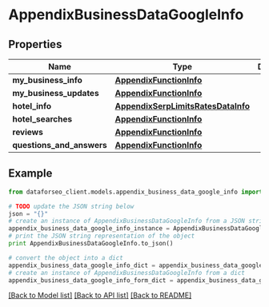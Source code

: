 # AppendixBusinessDataGoogleInfo


## Properties

Name | Type | Description | Notes
------------ | ------------- | ------------- | -------------
**my_business_info** | [**AppendixFunctionInfo**](AppendixFunctionInfo.md) |  | [optional] 
**my_business_updates** | [**AppendixFunctionInfo**](AppendixFunctionInfo.md) |  | [optional] 
**hotel_info** | [**AppendixSerpLimitsRatesDataInfo**](AppendixSerpLimitsRatesDataInfo.md) |  | [optional] 
**hotel_searches** | [**AppendixFunctionInfo**](AppendixFunctionInfo.md) |  | [optional] 
**reviews** | [**AppendixFunctionInfo**](AppendixFunctionInfo.md) |  | [optional] 
**questions_and_answers** | [**AppendixFunctionInfo**](AppendixFunctionInfo.md) |  | [optional] 

## Example

```python
from dataforseo_client.models.appendix_business_data_google_info import AppendixBusinessDataGoogleInfo

# TODO update the JSON string below
json = "{}"
# create an instance of AppendixBusinessDataGoogleInfo from a JSON string
appendix_business_data_google_info_instance = AppendixBusinessDataGoogleInfo.from_json(json)
# print the JSON string representation of the object
print AppendixBusinessDataGoogleInfo.to_json()

# convert the object into a dict
appendix_business_data_google_info_dict = appendix_business_data_google_info_instance.to_dict()
# create an instance of AppendixBusinessDataGoogleInfo from a dict
appendix_business_data_google_info_form_dict = appendix_business_data_google_info.from_dict(appendix_business_data_google_info_dict)
```
[[Back to Model list]](../README.md#documentation-for-models) [[Back to API list]](../README.md#documentation-for-api-endpoints) [[Back to README]](../README.md)


